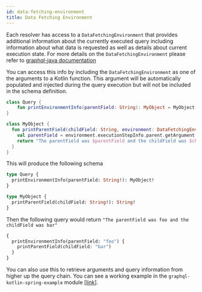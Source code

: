 ```yaml
---
id: data-fetching-environment
title: Data Fetching Environment
---
```

Each resolver has access to a `DataFetchingEnvironment` that provides additional information about the currently executed query including information about what data is requested
as well as details about current execution state. For more details on the `DataFetchingEnvironment` please refer to [graphql-java documentation](https://www.graphql-java.com/documentation/v14/data-fetching/)

You can access this info by including the `DataFetchingEnvironment` as one of the arguments to a Kotlin function. This argument will be automatically populated and injected
during the query execution but will not be included in the schema definition.

```kotlin
class Query {
    fun printEnvironmentInfo(parentField: String): MyObject = MyObject()
}

class MyObject {
  fun printParentField(childField: String, environment: DataFetchingEnvironment): String {
    val parentField = environment.executionStepInfo.parent.getArgument("parentField")
    return "The parentField was $parentField and the childField was $childField"
  }
}
```

This will produce the following schema

```graphql
type Query {
  printEnvironmentInfo(parentField: String!): MyObject!
}

type MyObject {
  printParentField(childField: String!): String!
}
```

Then the following query would return `"The parentField was foo and the childField was bar"`

```graphql
{
  printEnvironmentInfo(parentField: "foo") {
    printParentField(childField: "bar")
  }
}
```

You can also use this to retrieve arguments and query information from higher up the query chain. You can see a working
example in the `graphql-kotlin-spring-example` module
[[link](https://github.com/ExpediaGroup/graphql-kotlin/blob/master/examples/spring/src/main/kotlin/com/expediagroup/graphql/examples/query/EnvironmentQuery.kt)].


